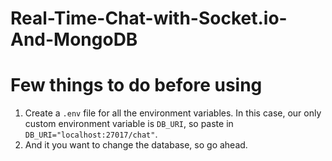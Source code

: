 # Real-Time-Chat-with-Socket.io-And-MongoDB

# Few things to do before using
1. Create a `.env` file for all the environment variables. In this case, our only custom environment variable is `DB_URI`, so paste in `DB_URI="localhost:27017/chat"`.
2. And it you want to change the database, so go ahead.
